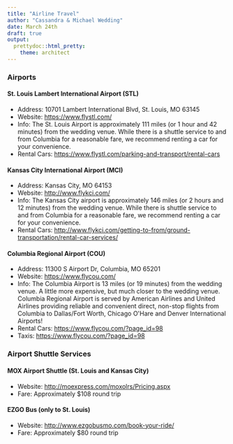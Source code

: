 ```yaml
---
title: "Airline Travel"
author: "Cassandra & Michael Wedding"
date: March 24th
draft: true
output:
  prettydoc::html_pretty:
    theme: architect
---
```


### Airports

#### St. Louis Lambert International Airport (STL)
- Address: 10701 Lambert International Blvd, St. Louis, MO 63145
- Website: https://www.flystl.com/
- Info: The St. Louis Airport is approximately 111 miles (or 1 hour and 42 minutes) from the wedding venue. While there is a shuttle service to and from Columbia for a reasonable fare, we recommend renting a car for your convenience. 
- Rental Cars: https://www.flystl.com/parking-and-transport/rental-cars

#### Kansas City International Airport (MCI)
- Address: Kansas City, MO 64153
- Website: http://www.flykci.com/
- Info: The Kansas City airport is approximately 146 miles (or 2 hours and 12 minutes) from the wedding venue. While there is shuttle service to and from Columbia for a reasonable fare, we recommend renting a car for your convenience. 
- Rental Cars: http://www.flykci.com/getting-to-from/ground-transportation/rental-car-services/

#### Columbia Regional Airport (COU)
- Address: 11300 S Airport Dr, Columbia, MO 65201
- Website: https://www.flycou.com/
- Info: The Columbia Airport is 13 miles (or 19 minutes) from the wedding venue. A little more expensive, but much closer to the wedding venue. Columbia Regional Airport is served by American Airlines and United Airlines providing reliable and convenient direct, non-stop flights from Columbia to Dallas/Fort Worth, Chicago O'Hare and Denver International Airports!
- Rental Cars: https://www.flycou.com/?page_id=98
- Taxis: https://www.flycou.com/?page_id=98

### Airport Shuttle Services

#### MOX Airport Shuttle (St. Louis and Kansas City)
- Website: http://moexpress.com/moxolrs/Pricing.aspx 
- Fare: Approximately $108 round trip

#### EZGO Bus (only to St. Louis)
- Website: http://www.ezgobusmo.com/book-your-ride/ 
- Fare: Approximately $80 round trip
